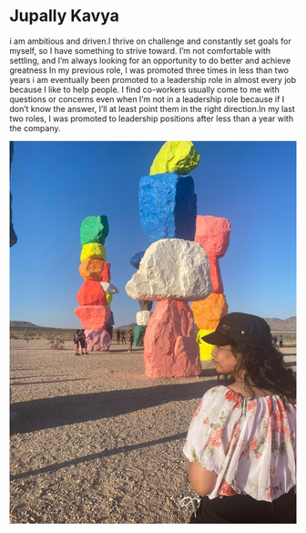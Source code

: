 # Jupally Kavya
i am ambitious and driven.I thrive on challenge and constantly set goals for myself, so I have something to strive toward. I’m not comfortable with settling, and I’m always looking for an opportunity to do better and achieve greatness In my previous role, I was promoted three times in less than two years i am eventually been promoted to a leadership role in almost every job because I like to help people. I find co-workers usually come to me with questions or concerns even when I’m not in a leadership role because if I don’t know the answer, I’ll at least point them in the right direction.In my last two roles, I was promoted to leadership positions after less than a year with the company.

![MyPicture](./lala.png)
